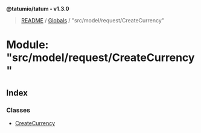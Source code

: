 **@tatumio/tatum - v1.3.0**

> [README](../README.md) / [Globals](../globals.md) / "src/model/request/CreateCurrency"

# Module: "src/model/request/CreateCurrency"

## Index

### Classes

* [CreateCurrency](../classes/_src_model_request_createcurrency_.createcurrency.md)
